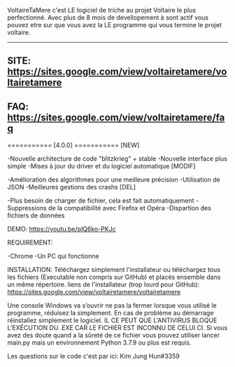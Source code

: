 VoltaireTaMere c'est LE logiciel de triche au projet Voltaire le plus perfectionné. Avec plus de 8 mois de devellopement à sont actif vous pouvez etre sur que vous avez la LE programme qui vous termine le projet voltaire.

------------------------------------
SITE: https://sites.google.com/view/voltairetamere/voltairetamere
------------------------------------
FAQ: https://sites.google.com/view/voltairetamere/faq
------------------------------------
=========== [4.0.0] ===========
[NEW]

-Nouvelle architecture de code "blitzkrieg" + stable
-Nouvelle interface plus simple
-Mises à jour du driver et du logiciel automatique
[MODIF]

-Amélioration des algorithmes pour une meilleure précision
-Utilisation de JSON
-Meilleures gestions des crashs
[DEL]

-Plus besoin de charger de fichier, cela est fait automatiquement
-Suppressions de la compatibilité avec Firefox et Opéra
-Dispartion des fichiers de données


DEMO: https://youtu.be/plQ6ko-PKJc

REQUIREMENT:

-Chrome
-Un PC qui fonctionne

INSTALLATION:
Téléchargez simplement l'installateur ou téléchargez tous les fichiers (Executable non compris sur GitHub) et placés ensemble dans un même répertoire.
liens de l'installateur (trop lourd pour GitHub): https://sites.google.com/view/voltairetamere/voltairetamere

Une console Windows va s’ouvrir ne pas la fermer lorsque vous utilisé le programme, réduisez la simplement. 
En cas de problème au démarrage réinstallez simplement le logiciel. 
IL CE PEUT QUE L'ANTIVIRUS BLOQUE L’EXÉCUTION DU .EXE CAR LE FICHIER EST INCONNU DE CELUI CI. 
Si vous avez des doute quand a la sûreté de ce fichier vous pouvez utiliser lancer main.py mais un environnement Python 3.7.9 ou plus est requis.

Les questions sur le code c'est par ici: Kim Jung Hun#3359
